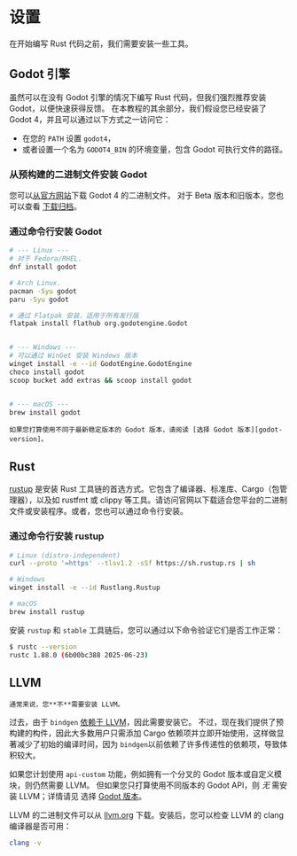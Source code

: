 <!--
  ~ Copyright (c) godot-rust; Bromeon and contributors.
  ~ This Source Code Form is subject to the terms of the Mozilla Public
  ~ License, v. 2.0. If a copy of the MPL was not distributed with this
  ~ file, You can obtain one at https://mozilla.org/MPL/2.0/.
-->

# 设置

在开始编写 Rust 代码之前，我们需要安装一些工具。


## Godot 引擎

虽然可以在没有 Godot 引擎的情况下编写 Rust 代码，但我们强烈推荐安装 Godot，以便快速获得反馈。
在本教程的其余部分，我们假设您已经安装了 Godot 4，并且可以通过以下方式之一访问它：

- 在您的 `PATH` 设置 `godot4`，
- 或者设置一个名为 `GODOT4_BIN` 的环境变量，包含 Godot 可执行文件的路径。


### 从预构建的二进制文件安装 Godot

您可以[从官方网站][godot-download]下载 Godot 4 的二进制文件。
对于 Beta 版本和旧版本，您也可以查看 [下载归档][godot-download-archive]。


### 通过命令行安装 Godot

```bash
# --- Linux ---
# 对于 Fedora/RHEL.
dnf install godot

# Arch Linux.
pacman -Syu godot
paru -Syu godot

# 通过 Flatpak 安装，适用于所有发行版
flatpak install flathub org.godotengine.Godot


# --- Windows ---
# 可以通过 WinGet 安装 Windows 版本
winget install -e --id GodotEngine.GodotEngine
choco install godot
scoop bucket add extras && scoop install godot


# --- macOS ---
brew install godot
```

```admonish note title="其他 Godot 版本"
如果您打算使用不同于最新稳定版本的 Godot 版本，请阅读 [选择 Godot 版本][godot-version]。
```


## Rust

[rustup] 是安装 Rust 工具链的首选方式。它包含了编译器、标准库、Cargo（包管理器），以及如 rustfmt 或 clippy 等工具。请访问官网以下载适合您平台的二进制文件或安装程序。或者，您也可以通过命令行安装。


### 通过命令行安装 rustup

```bash
# Linux (distro-independent)
curl --proto '=https' --tlsv1.2 -sSf https://sh.rustup.rs | sh

# Windows
winget install -e --id Rustlang.Rustup

# macOS
brew install rustup
```

安装 `rustup` 和 `stable` 工具链后，您可以通过以下命令验证它们是否工作正常：

```bash
$ rustc --version
rustc 1.88.0 (6b00bc388 2025-06-23)
```


## LLVM

```admonish tip
通常来说，您**不**需要安装 LLVM。
```

过去，由于 `bindgen` [依赖于 LLVM][llvm-bindgen]，因此需要安装它。
不过，现在我们提供了预构建的构件，因此大多数用户只需添加 Cargo 依赖项并立即开始使用，这样做显著减少了初始的编译时间，因为 `bindgen`以前依赖了许多传递性的依赖项，导致体积较大。

如果您计划使用 `api-custom` 功能，例如拥有一个分叉的 Godot 版本或自定义模块，则仍然需要 LLVM。
但如果您只打算使用不同版本的 Godot API，则 _无_ 需安装 LLVM；详情请见 选择 [Godot 版本][godot-version]。

LLVM 的二进制文件可以从 [llvm.org][llvm] 下载。安装后，您可以检查 LLVM 的 clang 编译器是否可用：

```bash
clang -v
```


[godot-download-archive]: https://godotengine.org/download/archive/
[godot-download]: https://godotengine.org/download/
[godot-version]: ../toolchain/godot-version.md
[llvm-bindgen]: https://rust-lang.github.io/rust-bindgen/requirements.html
[llvm]: https://releases.llvm.org
[rustup-windows]: https://github.com/rust-lang/rustup#working-with-rust-on-windows
[rustup]: https://rustup.rs
